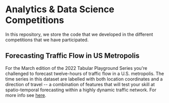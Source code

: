 # Analytics & Data Science Competitions

In this repository, we store the code that we developed in the different competitions that we have participated.

## Forecasting Traffic Flow in US Metropolis

For the March edition of the 2022 Tabular Playground Series you're challenged to forecast twelve-hours of traffic flow in a U.S. metropolis. The time series in this dataset are labelled with both location coordinates and a direction of travel -- a combination of features that will test your skill at spatio-temporal forecasting within a highly dynamic traffic network. For more info see [here](https://www.kaggle.com/competitions/tabular-playground-series-mar-2022).